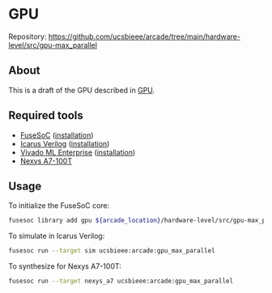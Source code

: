 
<!-- hardware-level/src/gpu-max_parallel/README.md -->

# GPU

Repository: <https://github.com/ucsbieee/arcade/tree/main/hardware-level/src/gpu-max_parallel>

## About

This is a draft of the GPU described in [GPU](https://arcade.ucsbieee.org/guides/gpu/).

## Required tools

* [FuseSoC](https://github.com/olofk/fusesoc) ([installation](https://fusesoc.readthedocs.io/en/stable/user/installation.html))
* [Icarus Verilog](http://iverilog.icarus.com/) ([installation](https://iverilog.fandom.com/wiki/Installation_Guide))
* [Vivado ML Enterprise](https://www.xilinx.com/products/design-tools/vivado.html) ([installation](https://www.xilinx.com/support/download.html))
* [Nexys A7-100T](https://store.digilentinc.com/nexys-a7-fpga-trainer-board-recommended-for-ece-curriculum/)

## Usage

To initialize the FuseSoC core:

```bash
fusesoc library add gpu ${arcade_location}/hardware-level/src/gpu-max_parallel --sync-type=local
```

To simulate in Icarus Verilog:

```bash
fusesoc run --target sim ucsbieee:arcade:gpu_max_parallel
```

To synthesize for Nexys A7-100T:

```bash
fusesoc run --target nexys_a7 ucsbieee:arcade:gpu_max_parallel
```
